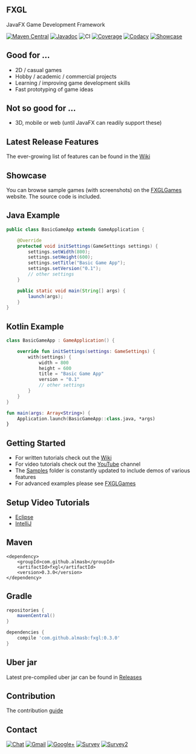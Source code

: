 ## FXGL

JavaFX Game Development Framework

[![Maven Central](https://img.shields.io/maven-central/v/com.github.almasb/fxgl.svg)]()
[![Javadoc](https://img.shields.io/badge/docs-javadoc-blue.svg)](https://jitpack.io/com/github/AlmasB/FXGL/0.2.9/javadoc/index.html)
![CI](https://travis-ci.org/AlmasB/FXGL.svg?branch=master)
[![Coverage](https://api.codacy.com/project/badge/Coverage/9603c2522deb42fbb9146bedfcb860b2)](https://www.codacy.com/app/AlmasB/FXGL?utm_source=github.com&amp;utm_medium=referral&amp;utm_content=AlmasB/FXGL&amp;utm_campaign=Badge_Coverage)
[![Codacy](https://api.codacy.com/project/badge/Grade/9603c2522deb42fbb9146bedfcb860b2)](https://www.codacy.com/app/AlmasB/FXGL?utm_source=github.com&amp;utm_medium=referral&amp;utm_content=AlmasB/FXGL&amp;utm_campaign=Badge_Grade)
[![Showcase](https://img.shields.io/badge/www-Showcase-green.svg)](http://almasb.github.io/FXGLGames/)

## Good for ...

* 2D / casual games
* Hobby / academic / commercial projects
* Learning / improving game development skills
* Fast prototyping of game ideas

## Not so good for ...

* 3D, mobile or web (until JavaFX can readily support these)

## Latest Release Features

The ever-growing list of features can be found in the [Wiki](https://github.com/AlmasB/FXGL/wiki/Core-Features)

## Showcase

You can browse sample games (with screenshots) on the [FXGLGames](http://almasb.github.io/FXGLGames/) website.
The source code is included.

## Java Example

```java
public class BasicGameApp extends GameApplication {

    @Override
    protected void initSettings(GameSettings settings) {
        settings.setWidth(800);
        settings.setHeight(600);
        settings.setTitle("Basic Game App");
        settings.setVersion("0.1");
        // other settings
    }

    public static void main(String[] args) {
        launch(args);
    }
}
```

## Kotlin Example

```kotlin
class BasicGameApp : GameApplication() {

    override fun initSettings(settings: GameSettings) {
        with(settings) {
            width = 800
            height = 600
            title = "Basic Game App"
            version = "0.1"
            // other settings
        }
    }
}

fun main(args: Array<String>) {
    Application.launch(BasicGameApp::class.java, *args)
}
```

## Getting Started

* For written tutorials check out the [Wiki](https://github.com/AlmasB/FXGL/wiki)
* For video tutorials check out the [YouTube](https://www.youtube.com/watch?v=mPE8p8p_YjQ&list=PL4h6ypqTi3RTiTuAQFKE6xwflnPKyFuPp) channel
* The [Samples](https://github.com/AlmasB/FXGL/tree/master/samples) folder is constantly updated to include demos of various features
* For advanced examples please see [FXGLGames](https://github.com/AlmasB/FXGLGames)

## Setup Video Tutorials

* [Eclipse](https://www.youtube.com/watch?v=2kLIXDhEGo0)
* [IntelliJ](https://www.youtube.com/watch?v=ZM2NuvMG4cg)

## Maven

```maven
<dependency>
    <groupId>com.github.almasb</groupId>
    <artifactId>fxgl</artifactId>
    <version>0.3.0</version>
</dependency>
```

## Gradle

```gradle
repositories {
    mavenCentral()
}

dependencies {
    compile 'com.github.almasb:fxgl:0.3.0'
}
```

## Uber jar

Latest pre-compiled uber jar can be found in [Releases](https://github.com/AlmasB/FXGL/releases)

## Contribution

The contribution [guide](CONTRIBUTING.md)

## Contact
[![Chat](https://badges.gitter.im/AlmasB/FXGL.svg)](https://gitter.im/AlmasB/FXGL)
[![Gmail](https://img.shields.io/badge/Email-almaslvl@gmail.com-red.svg)](https://plus.google.com/+AlmasB0/about)
[![Google+](https://img.shields.io/badge/Google+-AlmasB-red.svg)](https://plus.google.com/+AlmasB0/about)
[![Survey](https://img.shields.io/badge/Feedback-SurveyMonkey-red.svg)](https://www.surveymonkey.com/r/BH6LLPM)
[![Survey2](https://img.shields.io/badge/Feedback-Google%20Forms-red.svg)](https://goo.gl/forms/6wrMnOBxTE1fEpOy2)
